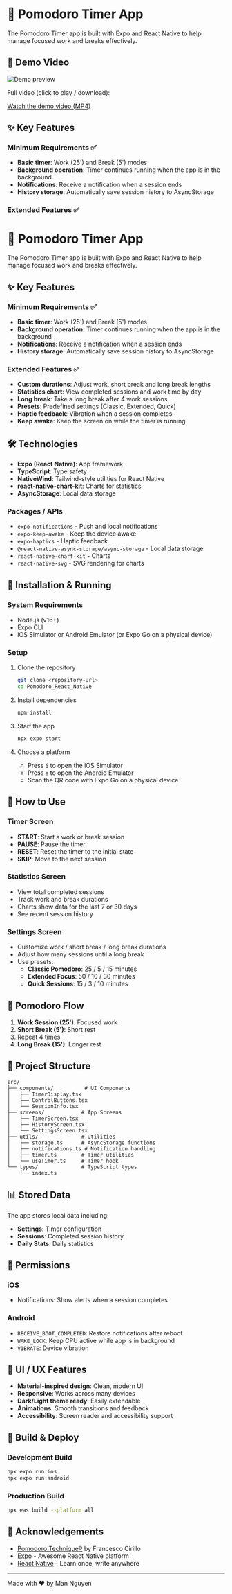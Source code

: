 # 🍅 Pomodoro Timer App

The Pomodoro Timer app is built with Expo and React Native to help manage focused work and breaks effectively.

## 🎥 Demo Video

![Demo preview](assets/demo.gif)

Full video (click to play / download):

[Watch the demo video (MP4)](assets/demo.mp4)

## ✨ Key Features

### Minimum Requirements ✅

- **Basic timer**: Work (25') and Break (5') modes
- **Background operation**: Timer continues running when the app is in the background
- **Notifications**: Receive a notification when a session ends
- **History storage**: Automatically save session history to AsyncStorage

### Extended Features ✅

# 🍅 Pomodoro Timer App

The Pomodoro Timer app is built with Expo and React Native to help manage focused work and breaks effectively.

## ✨ Key Features

### Minimum Requirements ✅

- **Basic timer**: Work (25') and Break (5') modes
- **Background operation**: Timer continues running when the app is in the background
- **Notifications**: Receive a notification when a session ends
- **History storage**: Automatically save session history to AsyncStorage

### Extended Features ✅

- **Custom durations**: Adjust work, short break and long break lengths
- **Statistics chart**: View completed sessions and work time by day
- **Long break**: Take a long break after 4 work sessions
- **Presets**: Predefined settings (Classic, Extended, Quick)
- **Haptic feedback**: Vibration when a session completes
- **Keep awake**: Keep the screen on while the timer is running

## 🛠️ Technologies

- **Expo (React Native)**: App framework
- **TypeScript**: Type safety
- **NativeWind**: Tailwind-style utilities for React Native
- **react-native-chart-kit**: Charts for statistics
- **AsyncStorage**: Local data storage

### Packages / APIs

- `expo-notifications` - Push and local notifications
- `expo-keep-awake` - Keep the device awake
- `expo-haptics` - Haptic feedback
- `@react-native-async-storage/async-storage` - Local data storage
- `react-native-chart-kit` - Charts
- `react-native-svg` - SVG rendering for charts

## 🚀 Installation & Running

### System Requirements

- Node.js (v16+)
- Expo CLI
- iOS Simulator or Android Emulator (or Expo Go on a physical device)

### Setup

1. Clone the repository

   ```bash
   git clone <repository-url>
   cd Pomodoro_React_Native
   ```

2. Install dependencies

   ```bash
   npm install
   ```

3. Start the app

   ```bash
   npx expo start
   ```

4. Choose a platform
   - Press `i` to open the iOS Simulator
   - Press `a` to open the Android Emulator
   - Scan the QR code with Expo Go on a physical device

## 📱 How to Use

### Timer Screen

- **START**: Start a work or break session
- **PAUSE**: Pause the timer
- **RESET**: Reset the timer to the initial state
- **SKIP**: Move to the next session

### Statistics Screen

- View total completed sessions
- Track work and break durations
- Charts show data for the last 7 or 30 days
- See recent session history

### Settings Screen

- Customize work / short break / long break durations
- Adjust how many sessions until a long break
- Use presets:
  - **Classic Pomodoro**: 25 / 5 / 15 minutes
  - **Extended Focus**: 50 / 10 / 30 minutes
  - **Quick Sessions**: 15 / 3 / 10 minutes

## 🎯 Pomodoro Flow

1. **Work Session (25')**: Focused work
2. **Short Break (5')**: Short rest
3. Repeat 4 times
4. **Long Break (15')**: Longer rest

## 🔧 Project Structure

```
src/
├── components/          # UI Components
│   ├── TimerDisplay.tsx
│   ├── ControlButtons.tsx
│   └── SessionInfo.tsx
├── screens/            # App Screens
│   ├── TimerScreen.tsx
│   ├── HistoryScreen.tsx
│   └── SettingsScreen.tsx
├── utils/              # Utilities
│   ├── storage.ts      # AsyncStorage functions
│   ├── notifications.ts # Notification handling
│   ├── timer.ts        # Timer utilities
│   └── useTimer.ts     # Timer hook
└── types/              # TypeScript types
    └── index.ts
```

## 📊 Stored Data

The app stores local data including:

- **Settings**: Timer configuration
- **Sessions**: Completed session history
- **Daily Stats**: Daily statistics

## 🔔 Permissions

### iOS

- Notifications: Show alerts when a session completes

### Android

- `RECEIVE_BOOT_COMPLETED`: Restore notifications after reboot
- `WAKE_LOCK`: Keep CPU active while app is in background
- `VIBRATE`: Device vibration

## 🎨 UI / UX Features

- **Material-inspired design**: Clean, modern UI
- **Responsive**: Works across many devices
- **Dark/Light theme ready**: Easily extendable
- **Animations**: Smooth transitions and feedback
- **Accessibility**: Screen reader and accessibility support

## 🚀 Build & Deploy

### Development Build

```bash
npx expo run:ios
npx expo run:android
```

### Production Build

```bash
npx eas build --platform all
```

## 🙏 Acknowledgements

- [Pomodoro Technique®](https://francescocirillo.com/pages/pomodoro-technique) by Francesco Cirillo
- [Expo](https://expo.dev/) - Awesome React Native platform
- [React Native](https://reactnative.dev/) - Learn once, write anywhere

---

Made with ❤️ by Man Nguyen
